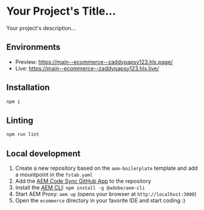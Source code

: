 # Your Project's Title...
Your project's description...

## Environments
- Preview: https://main--ecommerce--zaddypapsy123.hlx.page/
- Live: https://main--ecommerce--zaddypapsy123.hlx.live/

## Installation

```sh
npm i
```

## Linting

```sh
npm run lint
```

## Local development

1. Create a new repository based on the `aem-boilerplate` template and add a mountpoint in the `fstab.yaml`
1. Add the [AEM Code Sync GitHub App](https://github.com/apps/aem-code-sync) to the repository
1. Install the [AEM CLI](https://github.com/adobe/helix-cli): `npm install -g @adobe/aem-cli`
1. Start AEM Proxy: `aem up` (opens your browser at `http://localhost:3000`)
1. Open the `ecommerce` directory in your favorite IDE and start coding :)
